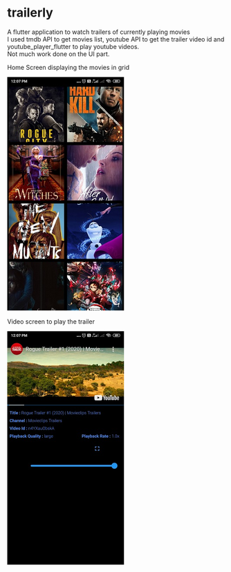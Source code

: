 # trailerly

A flutter application to watch trailers of currently playing movies
<br>I used tmdb API to get movies list, youtube API to get the trailer video id and youtube_player_flutter to play youtube videos.
<br>Not much work done on the UI part.


<p>
 Home Screen displaying the movies in grid
  
 ![](images/home1.jpg)
 
 
 
 <p>
 Video screen to play the trailer
 
 ![](images/video.jpg)



